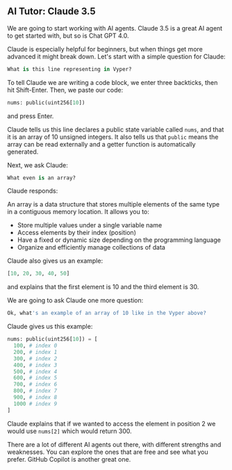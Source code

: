 ## AI Tutor: Claude 3.5

We are going to start working with AI agents. Claude 3.5 is a great AI agent to get started with, but so is Chat GPT 4.0.

Claude is especially helpful for beginners, but when things get more advanced it might break down. Let's start with a simple question for Claude:

```python
What is this line representing in Vyper?
```

To tell Claude we are writing a code block, we enter three backticks, then hit Shift-Enter. Then, we paste our code:

```python
nums: public(uint256[10])
```

and press Enter.

Claude tells us this line declares a public state variable called `nums`, and that it is an array of 10 unsigned integers. It also tells us that `public` means the array can be read externally and a getter function is automatically generated.

Next, we ask Claude:

```python
What even is an array?
```

Claude responds:

An array is a data structure that stores multiple elements of the same type in a contiguous memory location. It allows you to:

- Store multiple values under a single variable name
- Access elements by their index (position)
- Have a fixed or dynamic size depending on the programming language
- Organize and efficiently manage collections of data

Claude also gives us an example:

```python
[10, 20, 30, 40, 50]
```

and explains that the first element is 10 and the third element is 30.

We are going to ask Claude one more question:

```python
Ok, what's an example of an array of 10 like in the Vyper above?
```

Claude gives us this example:

```python
nums: public(uint256[10]) = [
  100, # index 0
  200, # index 1
  300, # index 2
  400, # index 3
  500, # index 4
  600, # index 5
  700, # index 6
  800, # index 7
  900, # index 8
  1000 # index 9
]
```

Claude explains that if we wanted to access the element in position 2 we would use `nums[2]` which would return 300.

There are a lot of different AI agents out there, with different strengths and weaknesses. You can explore the ones that are free and see what you prefer. GitHub Copilot is another great one.
